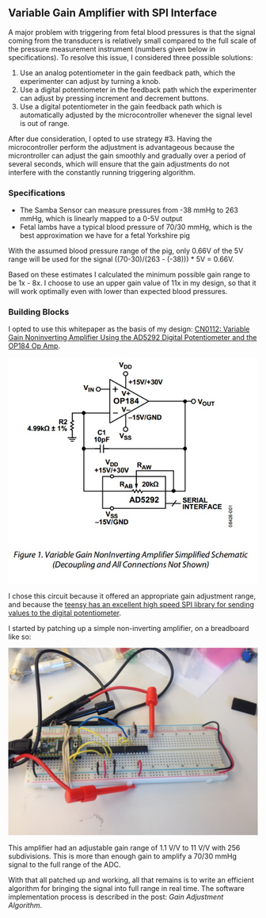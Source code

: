 ## Variable Gain Amplifier with SPI Interface

A major problem with triggering from fetal blood pressures is that the signal coming from the transducers is relatively small compared to the full scale of the pressure measurement instrument (numbers given below in specifications). To resolve this issue, I considered three possible solutions:

1. Use an analog potentiometer in the gain feedback path, which the experimenter can adjust by turning a knob.
2. Use a digital potentiometer in the feedback path which the experimenter can adjust by pressing increment and decrement buttons.
3. Use a digital potentiometer in the gain feedback path which is automatically adjusted by the microcontroller whenever the signal level is out of range.

After due consideration, I opted to use strategy #3. Having the microcontroller perform the adjustment is advantageous because the microntroller can adjust the gain smoothly and gradually over a period of several seconds, which will ensure that the gain adjustments do not interfere with the constantly running triggering algorithm.

### Specifications

* The Samba Sensor can measure pressures from -38 mmHg to 263 mmHg, which is linearly mapped to a 0-5V output
* Fetal lambs have a typical blood pressure of 70/30 mmHg, which is the best approximation we have for a fetal Yorkshire pig

With the assumed blood pressure range of the pig, only 0.66V of the 5V range will be used for the signal ((70-30)/(263 - (-38))) * 5V = 0.66V. 

Based on these estimates I calculated the minimum possible gain range to be 1x - 8x. I choose to use an upper gain value of 11x in my design, so that it will work optimally even with lower than expected blood pressures.

### Building Blocks

I opted to use this whitepaper as the basis of my design: [CN0112: Variable Gain Noninverting Amplifier Using the AD5292 Digital Potentiometer and the OP184 Op Amp](http://www.analog.com/en/circuits-from-the-lab/cn0112/vc.html).

![alt text](/images/linear_variable_gain_adjust.jpg)

I chose this circuit because it offered an appropriate gain adjustment range, and because the [teensy has an excellent high speed SPI library for sending values to the digital potentiometer](https://www.pjrc.com/teensy/td_libs_SPI.html).

I started by patching up a simple non-inverting amplifier, on a breadboard like so:

<img src="/images/gain_adjust_amplifier.JPG" alt="Slope Sum function applied to blood pressure waveform" style="width: 600px;"/>

This amplifier had an adjustable gain range of 1.1 V/V to 11 V/V with 256 subdivisions. This is more than enough gain to amplify a 70/30 mmHg signal to the full range of the ADC.

With that all patched up and working, all that remains is to write an efficient algorithm for bringing the signal into full range in real time. The software implementation process is described in the post: *Gain Adjustment Algorithm*.